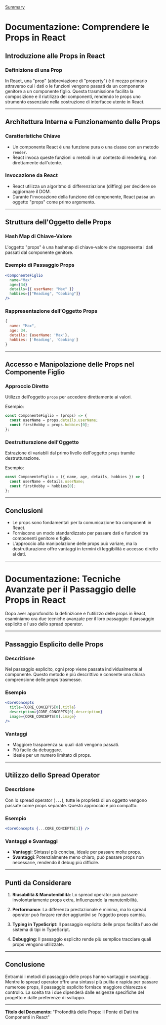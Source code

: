 [Summary](../Summary.md)

# Documentazione: Comprendere le Props in React

## Introduzione alle Props in React

### Definizione di una Prop

In React, una "prop" (abbreviazione di "property") è il mezzo primario attraverso cui i dati o le funzioni vengono passati da un componente genitore a un componente figlio. Questa trasmissione facilita la composizione e il riutilizzo dei componenti, rendendo le props uno strumento essenziale nella costruzione di interfacce utente in React.

---

## Architettura Interna e Funzionamento delle Props

### Caratteristiche Chiave

- Un componente React è una funzione pura o una classe con un metodo `render`.
- React invoca queste funzioni o metodi in un contesto di rendering, non direttamente dall'utente.

### Invocazione da React

- React utilizza un algoritmo di differenziazione (diffing) per decidere se aggiornare il DOM.
- Durante l'invocazione della funzione del componente, React passa un oggetto "props" come primo argomento.

---

## Struttura dell'Oggetto delle Props

### Hash Map di Chiave-Valore

L'oggetto "props" è una hashmap di chiave-valore che rappresenta i dati passati dal componente genitore.

### Esempio di Passaggio Props

```jsx
<ComponenteFiglio
  name="Max"
  age={34}
  details={{ userName: "Max" }}
  hobbies={["Reading", "Cooking"]}
/>
```

### Rappresentazione dell'Oggetto Props

```jsx
{
  name: "Max",
  age: 34,
  details: {userName: 'Max'},
  hobbies: ['Reading', 'Cooking']
}
```

---

## Accesso e Manipolazione delle Props nel Componente Figlio

### Approccio Diretto

Utilizzo dell'oggetto `props` per accedere direttamente ai valori.

Esempio:

```jsx
const ComponenteFiglio = (props) => {
  const userName = props.details.userName;
  const firstHobby = props.hobbies[0];
};
```

### Destrutturazione dell'Oggetto

Estrazione di variabili dal primo livello dell'oggetto `props` tramite destrutturazione.

Esempio:

```jsx
const ComponenteFiglio = ({ name, age, details, hobbies }) => {
  const userName = details.userName;
  const firstHobby = hobbies[0];
};
```

---

## Conclusioni

- Le props sono fondamentali per la comunicazione tra componenti in React.
- Forniscono un modo standardizzato per passare dati e funzioni tra componenti genitore e figlio.
- L'approccio alla manipolazione delle props può variare, ma la destrutturazione offre vantaggi in termini di leggibilità e accesso diretto ai dati.

---

# Documentazione: Tecniche Avanzate per il Passaggio delle Props in React

Dopo aver approfondito la definizione e l'utilizzo delle props in React, esaminiamo ora due tecniche avanzate per il loro passaggio: il passaggio esplicito e l'uso dello spread operator.

---

## Passaggio Esplicito delle Props

### Descrizione
Nel passaggio esplicito, ogni prop viene passata individualmente al componente. Questo metodo è più descrittivo e consente una chiara comprensione delle props trasmesse.

### Esempio
```jsx
<CoreConcepts
  title={CORE_CONCEPTS[0].title}
  description={CORE_CONCEPTS[0].description}
  image={CORE_CONCEPTS[0].image}
/>
```

### Vantaggi
- Maggiore trasparenza su quali dati vengono passati.
- Più facile da debuggare.
- Ideale per un numero limitato di props.

---

## Utilizzo dello Spread Operator

### Descrizione
Con lo spread operator (`...`), tutte le proprietà di un oggetto vengono passate come props separate. Questo approccio è più compatto.

### Esempio
```jsx
<CoreConcepts {...CORE_CONCEPTS[1]} />
```

### Vantaggi e Svantaggi
- **Vantaggi**: Sintassi più concisa, ideale per passare molte props.
- **Svantaggi**: Potenzialmente meno chiaro, può passare props non necessarie, rendendo il debug più difficile.

---

## Punti da Considerare

1. **Riusabilità & Manutenibilità**: Lo spread operator può passare involontariamente props extra, influenzando la manutenibilità.
   
2. **Performance**: La differenza prestazionale è minima, ma lo spread operator può forzare render aggiuntivi se l'oggetto props cambia.
   
3. **Typing in TypeScript**: Il passaggio esplicito delle props facilita l'uso del sistema di tipi in TypeScript.
   
4. **Debugging**: Il passaggio esplicito rende più semplice tracciare quali props vengono utilizzate.

---

## Conclusione

Entrambi i metodi di passaggio delle props hanno vantaggi e svantaggi. Mentre lo spread operator offre una sintassi più pulita e rapida per passare numerose props, il passaggio esplicito fornisce maggiore chiarezza e controllo. La scelta tra i due dipenderà dalle esigenze specifiche del progetto e dalle preferenze di sviluppo.

---

**Titolo del Documento:** "Profondità delle Props: Il Ponte di Dati tra Componenti in React"
